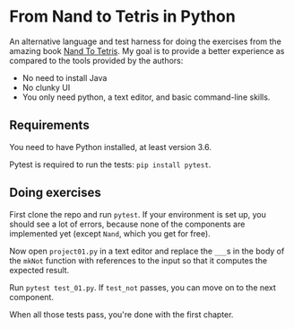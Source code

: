 # From Nand to Tetris in Python

An alternative language and test harness for doing the exercises from the amazing book
[Nand To Tetris](https://www.nand2tetris.org). My goal is to provide a better experience
as compared to the tools provided by the authors:

* No need to install Java
* No clunky UI
* You only need python, a text editor, and basic command-line skills.

## Requirements

You need to have Python installed, at least version 3.6.

Pytest is required to run the tests: `pip install pytest`.

## Doing exercises

First clone the repo and run `pytest`. If your environment is set up, you should see a lot of errors,
because none of the components are implemented yet (except `Nand`, which you get for free).

Now open `project01.py` in a text editor and replace the `___`s in the body of the `mkNot` function
with references to the input so that it computes the expected result.

Run `pytest test_01.py`. If `test_not` passes, you can move on to the next component.

When all those tests pass, you're done with the first chapter.
